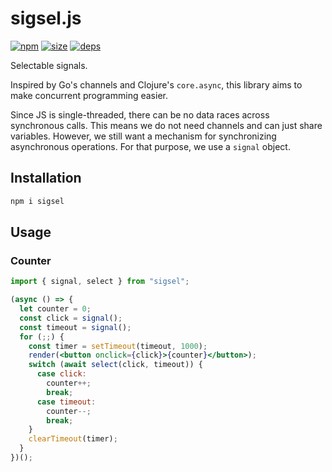 # sigsel.js
[![npm](https://img.shields.io/npm/v/sigsel.svg)](https://www.npmjs.org/package/sigsel)
[![size](https://img.shields.io/bundlephobia/minzip/sigsel.svg)](https://bundlephobia.com)
[![deps](https://david-dm.org/rliang/sigsel/status.svg)](https://david-dm.org/rliang/sigsel)

Selectable signals.

Inspired by Go's channels and Clojure's `core.async`,
this library aims to make concurrent programming easier.

Since JS is single-threaded,
there can be no data races across synchronous calls.
This means we do not need channels and can just share variables.
However, we still want a mechanism for synchronizing asynchronous operations.
For that purpose, we use a `signal` object.

## Installation

```sh
npm i sigsel
```

## Usage

### Counter

```jsx
import { signal, select } from "sigsel";

(async () => {
  let counter = 0;
  const click = signal();
  const timeout = signal();
  for (;;) {
    const timer = setTimeout(timeout, 1000);
    render(<button onclick={click}>{counter}</button>);
    switch (await select(click, timeout)) {
      case click:
        counter++;
        break;
      case timeout:
        counter--;
        break;
    }
    clearTimeout(timer);
  }
})();
```
